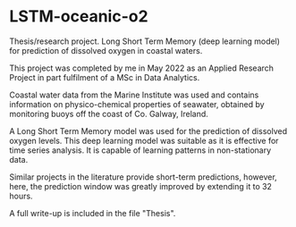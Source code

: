 # LSTM-oceanic-o2
Thesis/research project. Long Short Term Memory (deep learning model) for prediction of dissolved oxygen in coastal waters.

This project was completed by me in May 2022 as an Applied Research Project in part fulfilment of a MSc in Data Analytics.

Coastal water data from the Marine Institute was used and contains information on physico-chemical properties of seawater,
obtained by monitoring buoys off the coast of Co. Galway, Ireland.

A Long Short Term Memory model was used for the prediction of dissolved oxygen levels. This deep learning model was suitable as it
is effective for time series analysis. It is capable of learning patterns in non-stationary data.

Similar projects in the literature provide short-term predictions, however,
here, the prediction window was greatly improved by extending it to 32 hours.

A full write-up is included in the file "Thesis".

